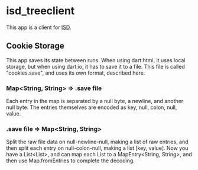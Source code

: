 # isd_treeclient
This app is a client for [ISD](https://interstellar-dynasties.space).
## Cookie Storage
This app saves its state between runs. When using dart:html, it uses local storage, but when using dart:io, it has to save it to a file. This file is called "cookies.save", and uses its own format, described here.

### Map<String, String> => .save file
Each entry in the map is separated by a null byte, a newline, and another null byte. The entries themselves are encoded as key, null, colon, null, value.
### .save file => Map<String, String>
Split the raw file data on null-newline-null, making a list of raw entries, and then split each entry on null-colon-null, making a list [key, value]. Now you have a List<List<String>>, and can map each List<String> to a MapEntry<String, String>, and then use Map.fromEntries to complete the decoding.